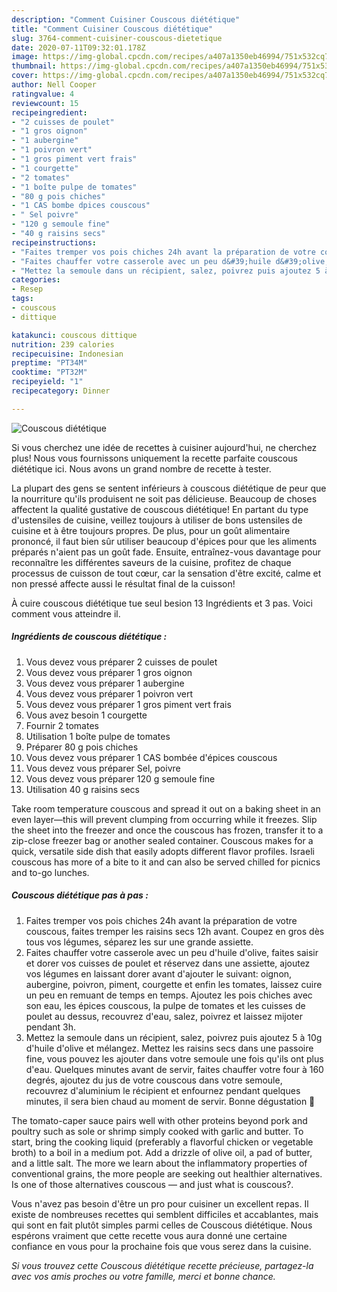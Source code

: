```yaml
---
description: "Comment Cuisiner Couscous diététique"
title: "Comment Cuisiner Couscous diététique"
slug: 3764-comment-cuisiner-couscous-dietetique
date: 2020-07-11T09:32:01.178Z
image: https://img-global.cpcdn.com/recipes/a407a1350eb46994/751x532cq70/couscous-dietetique-photo-principale-de-la-recette.jpg
thumbnail: https://img-global.cpcdn.com/recipes/a407a1350eb46994/751x532cq70/couscous-dietetique-photo-principale-de-la-recette.jpg
cover: https://img-global.cpcdn.com/recipes/a407a1350eb46994/751x532cq70/couscous-dietetique-photo-principale-de-la-recette.jpg
author: Nell Cooper
ratingvalue: 4
reviewcount: 15
recipeingredient:
- "2 cuisses de poulet"
- "1 gros oignon"
- "1 aubergine"
- "1 poivron vert"
- "1 gros piment vert frais"
- "1 courgette"
- "2 tomates"
- "1 boîte pulpe de tomates"
- "80 g pois chiches"
- "1 CAS bombe dpices couscous"
- " Sel poivre"
- "120 g semoule fine"
- "40 g raisins secs"
recipeinstructions:
- "Faites tremper vos pois chiches 24h avant la préparation de votre couscous, faites tremper les raisins secs 12h avant. Coupez en gros dès tous vos légumes, séparez les sur une grande assiette."
- "Faites chauffer votre casserole avec un peu d&#39;huile d&#39;olive, faites saisir et dorer vos cuisses de poulet et réservez dans une assiette, ajoutez vos légumes en laissant dorer avant d&#39;ajouter le suivant: oignon, aubergine, poivron, piment, courgette et enfin les tomates, laissez cuire un peu en remuant de temps en temps. Ajoutez les pois chiches avec son eau, les épices couscous, la pulpe de tomates et les cuisses de poulet au dessus, recouvrez d&#39;eau, salez, poivrez et laissez mijoter pendant 3h."
- "Mettez la semoule dans un récipient, salez, poivrez puis ajoutez 5 à 10g d&#39;huile d&#39;olive et mélangez. Mettez les raisins secs dans une passoire fine, vous pouvez les ajouter dans votre semoule une fois qu&#39;ils ont plus d&#39;eau. Quelques minutes avant de servir, faites chauffer votre four à 160 degrés, ajoutez du jus de votre couscous dans votre semoule, recouvrez d&#39;aluminium le récipient et enfournez pendant quelques minutes, il sera bien chaud au moment de servir. Bonne dégustation 🥘"
categories:
- Resep
tags:
- couscous
- dittique

katakunci: couscous dittique 
nutrition: 239 calories
recipecuisine: Indonesian
preptime: "PT34M"
cooktime: "PT32M"
recipeyield: "1"
recipecategory: Dinner

---
```



![Couscous diététique](https://img-global.cpcdn.com/recipes/a407a1350eb46994/751x532cq70/couscous-dietetique-photo-principale-de-la-recette.jpg)

Si vous cherchez une idée de recettes à cuisiner aujourd'hui, ne cherchez plus! Nous vous fournissons uniquement la recette parfaite couscous diététique ici. Nous avons un grand nombre de recette à tester.

La plupart des gens se sentent inférieurs à couscous diététique de peur que la nourriture qu'ils produisent ne soit pas délicieuse. Beaucoup de choses affectent la qualité gustative de couscous diététique! En partant du type d'ustensiles de cuisine, veillez toujours à utiliser de bons ustensiles de cuisine et à être toujours propres. De plus, pour un goût alimentaire prononcé, il faut bien sûr utiliser beaucoup d'épices pour que les aliments préparés n'aient pas un goût fade. Ensuite, entraînez-vous davantage pour reconnaître les différentes saveurs de la cuisine, profitez de chaque processus de cuisson de tout cœur, car la sensation d'être excité, calme et non pressé affecte aussi le résultat final de la cuisson!

<!--inarticleads1-->

À cuire couscous diététique tue seul besion 13 Ingrédients et 3 pas. Voici comment vous atteindre il.

##### Ingrédients de couscous diététique :

1. Vous devez vous préparer 2 cuisses de poulet
1. Vous devez vous préparer 1 gros oignon
1. Vous devez vous préparer 1 aubergine
1. Vous devez vous préparer 1 poivron vert
1. Vous devez vous préparer 1 gros piment vert frais
1. Vous avez besoin 1 courgette
1. Fournir 2 tomates
1. Utilisation 1 boîte pulpe de tomates
1. Préparer 80 g pois chiches
1. Vous devez vous préparer 1 CAS bombée d&#39;épices couscous
1. Vous devez vous préparer  Sel, poivre
1. Vous devez vous préparer 120 g semoule fine
1. Utilisation 40 g raisins secs


Take room temperature couscous and spread it out on a baking sheet in an even layer—this will prevent clumping from occurring while it freezes. Slip the sheet into the freezer and once the couscous has frozen, transfer it to a zip-close freezer bag or another sealed container. Couscous makes for a quick, versatile side dish that easily adopts different flavor profiles. Israeli couscous has more of a bite to it and can also be served chilled for picnics and to-go lunches. 

<!--inarticleads2-->

##### Couscous diététique pas à pas :

1. Faites tremper vos pois chiches 24h avant la préparation de votre couscous, faites tremper les raisins secs 12h avant. Coupez en gros dès tous vos légumes, séparez les sur une grande assiette.
1. Faites chauffer votre casserole avec un peu d&#39;huile d&#39;olive, faites saisir et dorer vos cuisses de poulet et réservez dans une assiette, ajoutez vos légumes en laissant dorer avant d&#39;ajouter le suivant: oignon, aubergine, poivron, piment, courgette et enfin les tomates, laissez cuire un peu en remuant de temps en temps. Ajoutez les pois chiches avec son eau, les épices couscous, la pulpe de tomates et les cuisses de poulet au dessus, recouvrez d&#39;eau, salez, poivrez et laissez mijoter pendant 3h.
1. Mettez la semoule dans un récipient, salez, poivrez puis ajoutez 5 à 10g d&#39;huile d&#39;olive et mélangez. Mettez les raisins secs dans une passoire fine, vous pouvez les ajouter dans votre semoule une fois qu&#39;ils ont plus d&#39;eau. Quelques minutes avant de servir, faites chauffer votre four à 160 degrés, ajoutez du jus de votre couscous dans votre semoule, recouvrez d&#39;aluminium le récipient et enfournez pendant quelques minutes, il sera bien chaud au moment de servir. Bonne dégustation 🥘


The tomato-caper sauce pairs well with other proteins beyond pork and poultry such as sole or shrimp simply cooked with garlic and butter. To start, bring the cooking liquid (preferably a flavorful chicken or vegetable broth) to a boil in a medium pot. Add a drizzle of olive oil, a pad of butter, and a little salt. The more we learn about the inflammatory properties of conventional grains, the more people are seeking out healthier alternatives. Is one of those alternatives couscous — and just what is couscous?. 

<!--inarticleads1-->

<p>
Vous n'avez pas besoin d'être un pro pour cuisiner un excellent repas. Il existe de nombreuses recettes qui semblent difficiles et accablantes, mais qui sont en fait plutôt simples parmi celles de Couscous diététique. Nous espérons vraiment que cette recette vous aura donné une certaine confiance en vous pour la prochaine fois que vous serez dans la cuisine.
</p>

<p>
<i>Si vous trouvez cette Couscous diététique recette précieuse, partagez-la avec vos amis proches ou votre famille, merci et bonne chance.</i>
</p>
